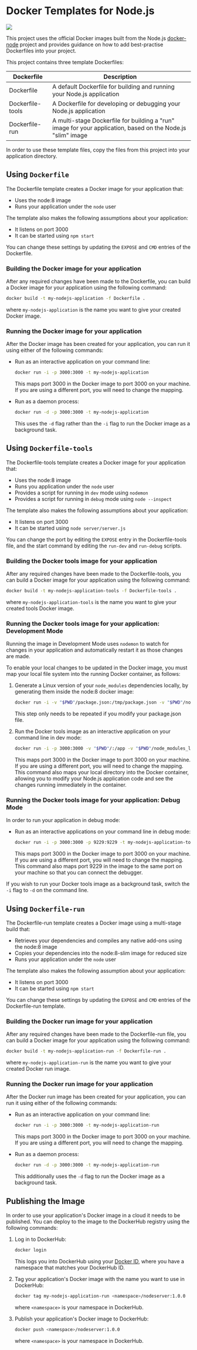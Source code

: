 # Docker Templates for Node.js
<a href='http://CloudNativeJS.io/'><img src='https://img.shields.io/badge/homepage-CloudNativeJS-blue.svg'></a>

This project uses the official Docker images built from the Node.js [docker-node](https://github.com/nodejs/docker-node) project and provides guidance on how to add best-practise Dockerfiles into your project.


This project contains three template Dockerfiles:

| Dockerfile        | Description                                                           |
|-------------------|-----------------------------------------------------------------------|
| Dockerfile        | A default Dockerfile for building and running your Node.js application |
| Dockerfile-tools  | A Dockerfile for developing or debugging your Node.js application     |
| Dockerfile-run    | A multi-stage Dockerfile for building a "run" image for your application, based on the Node.js "slim" image |

In order to use these template files, copy the files from this project into your application directory.

## Using `Dockerfile`

The Dockerfile template creates a Docker image for your application that:

* Uses the node:8 image
* Runs your application under the `node` user

The template also makes the following assumptions about your application:

* It listens on port 3000
* It can be started using `npm start`

You can change these settings by updating the `EXPOSE` and `CMD` entries of the Dockerfile.

### Building the Docker image for your application
After any required changes have been made to the Dockerfile, you can build a Docker image for your application using the following command:

```sh
docker build -t my-nodejs-application -f Dockerfile .
```
where `my-nodejs-application` is the name you want to give your created Docker image.

### Running the Docker image for your application
After the Docker image has been created for your application, you can run it using either of the following commands:

* Run as an interactive application on your command line:
  ```sh
  docker run -i -p 3000:3000 -t my-nodejs-application
  ```
  This maps port 3000 in the Docker image to port 3000 on your machine. If you are using a different port, you will need to change the mapping.

* Run as a daemon process:
  ```sh
  docker run -d -p 3000:3000 -t my-nodejs-application
  ```
  This uses the `-d` flag rather than the `-i` flag to run the Docker image as a background task.

## Using `Dockerfile-tools`

The Dockerfile-tools template creates a Docker image for your application that:

* Uses the node:8 image
* Runs you application under the `node` user
* Provides a script for running in `dev` mode using `nodemon`
* Provides a script for running in `debug` mode using `node --inspect`

The template also makes the following assumptions about your application:

* It listens on port 3000
* It can be started using `node server/server.js`

You can change the port by editing the `EXPOSE` entry in the Dockerfile-tools file, and the start command by editing the `run-dev` and `run-debug` scripts.

### Building the Docker tools image for your application
After any required changes have been made to the Dockerfile-tools, you can build a Docker image for your application using the following command:

```sh
docker build -t my-nodejs-application-tools -f Dockerfile-tools .
```
where `my-nodejs-application-tools` is the name you want to give your created tools Docker image.

### Running the Docker tools image for your application: Development Mode
Running the image in Development Mode uses `nodemon` to watch for changes in your application and automatically restart it as those changes are made.

To enable your local changes to be updated in the Docker image, you must map your local file system into the running Docker container, as follows:

1. Generate a Linux version of your `node_modules` dependencies locally, by generating them inside the node:8 docker image:
   ```sh
   docker run -i -v "$PWD"/package.json:/tmp/package.json -v "$PWD"/node_modules_linux:/tmp/node_modules -w /tmp -t node:8 npm install
   ```
   This step only needs to be repeated if you modify your package.json file.

1. Run the Docker tools image as an interactive application on your command line in dev mode:
   ```sh
   docker run -i -p 3000:3000 -v "$PWD"/:/app -v "$PWD"/node_modules_linux:/app/node_modules -t my-nodejs-application-tools /bin/run-dev
   ```
   This maps port 3000 in the Docker image to port 3000 on your machine. If you are using a different port, you will need to change the mapping.
   This command also maps your local directory into the Docker container, allowing you to modify your Node.js application code and see the changes running immediately in the container.

### Running the Docker tools image for your application: Debug Mode

In order to run your application in debug mode:
* Run as an interactive applications on your command line in debug mode:
  ```sh
  docker run -i -p 3000:3000 -p 9229:9229 -t my-nodejs-application-tools /bin/run-debug
  ```
  This maps port 3000 in the Docker image to port 3000 on your machine. If you are using a different port, you will need to change the mapping.
  This command also maps port 9229 in the image to the same port on your machine so that you can connect the debugger.

If you wish to run your Docker tools image as a background task, switch the `-i` flag to `-d` on the command line.

## Using `Dockerfile-run`
The Dockerfile-run template creates a Docker image using a multi-stage build that:

* Retrieves your dependencies and compiles any native add-ons using the node:8 image
* Copies your dependencies into the node:8-slim image for reduced size
* Runs your application under the `node` user

The template also makes the following assumption about your application:

* It listens on port 3000
* It can be started using `npm start`

You can change these settings by updating the `EXPOSE` and `CMD` entries of the Dockerfile-run template.

### Building the Docker run image for your application
After any required changes have been made to the Dockerfile-run file, you can build a Docker image for your application using the following command:

```sh
docker build -t my-nodejs-application-run -f Dockerfile-run .
```
where `my-nodejs-application-run` is the name you want to give your created Docker run image.

### Running the Docker run image for your application
After the Docker run image has been created for your application, you can run it using either of the following commands:

* Run as an interactive application on your command line:
  ```sh
  docker run -i -p 3000:3000 -t my-nodejs-application-run
  ```
  This maps port 3000 in the Docker image to port 3000 on your machine. If you are using a different port, you will need to change the mapping.

* Run as a daemon process:
  ```sh
  docker run -d -p 3000:3000 -t my-nodejs-application-run
  ```
  This additionally uses the `-d` flag to run the Docker image as a background task.

## Publishing the Image
In order to use your application's Docker image in a cloud it needs to be published. You can deploy to the image to the DockerHub registry using the following commands:

1. Log in to DockerHub:

   ```sh
   docker login
   ```
   This logs you into DockerHub using your [Docker ID](https://docs.docker.com/docker-id/#/register-for-a-docker-id), where you have a namespace that matches your DockerHub ID.

2. Tag your application's Docker image with the name you want to use in DockerHub:
   ```sh
   docker tag my-nodejs-application-run <namespace>/nodeserver:1.0.0
   ```
   where `<namespace>` is your namespace in DockerHub.

3. Publish your application's Docker image to DockerHub:
   ```sh
   docker push <namespace>/nodeserver:1.0.0
   ```
   where `<namespace>` is your namespace in DockerHub.